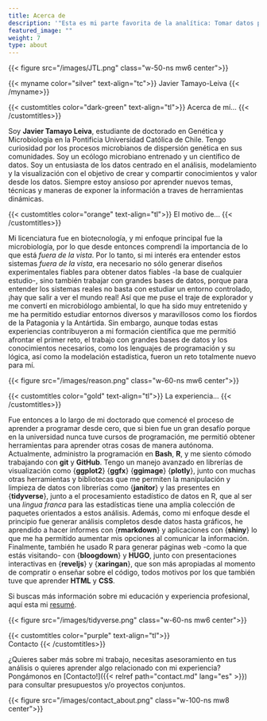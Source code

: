 ```yaml
---
title: Acerca de
description: '"Esta es mi parte favorita de la analítica: Tomar datos planos y aburridos y darles vida a través de la visualización." -John Tukey'
featured_image: ""
weight: 7
type: about
---
```


{{< figure src="/images/JTL.png" class="w-50-ns mw6 center">}}

{{< myname color="silver" text-align="tc">}}
Javier Tamayo-Leiva
{{< /myname>}}

{{< customtitles color="dark-green" text-align="tl">}}
Acerca de mí...
{{< /customtitles>}}

Soy **Javier Tamayo Leiva**, estudiante de doctorado en Genética y Microbiología en la Pontificia Universidad Católica de Chile. Tengo curiosidad por los procesos microbianos de dispersión genética en sus comunidades. Soy un ecólogo microbiano entrenado y un científico de datos. Soy un entusiasta de los datos centrado en el análisis, modelamiento y la visualización con el objetivo de  crear y compartir conocimientos y valor desde los datos. Siempre estoy ansioso por aprender nuevos temas, técnicas y maneras de exponer la información a traves de herramientas dinámicas.

{{< customtitles color="orange" text-align="tl">}}
El motivo de...
{{< /customtitles>}}

Mi licenciatura fue en biotecnología, y mi enfoque principal fue la microbiología, por lo que desde entonces comprendí la importancia de lo que está *fuera de la vista*. Por lo tanto, si mi interés era entender estos sistemas *fuera de la vista*, era necesario no sólo generar diseños experimentales fiables para obtener datos fiables -la base de cualquier estudio-, sino también trabajar con grandes bases de datos, porque para entender los sistemas reales no basta con estudiar un entorno controlado, ¡hay que salir a ver el mundo real! Así que me puse el traje de explorador y me convertí en microbiólogo ambiental, lo que ha sido muy entretenido y me ha permitido estudiar entornos diversos y maravillosos como los fiordos de la Patagonia y la Antártida. Sin embargo, aunque todas estas experiencias contribuyeron a mi formación científica que me permitió afrontar el primer reto, el trabajo con grandes bases de datos y los conocimientos necesarios, como los lenguajes de programación y su lógica, así como la modelación estadística, fueron un reto totalmente nuevo para mí.

{{< figure src="/images/reason.png" class="w-60-ns mw6 center">}}

{{< customtitles color="gold" text-align="tl">}}
La experiencia...
{{< /customtitles>}}

Fue entonces a lo largo de mi doctorado que comencé el proceso de aprender a programar desde cero, que si bien fue un gran desafío porque en la universidad nunca tuve cursos de programación, me permitió obtener herramientas para aprender otras cosas de manera autónoma. Actualmente, administro la programación en **Bash**, **R**, y me siento cómodo trabajando con **git** y **GitHub**. Tengo un manejo avanzado en librerías de visualización como {**ggplot2**} {**ggfx**} {**ggimage**} {**plotly**}, junto con muchas otras herramientas y bibliotecas que me permiten la manipulación y limpieza de datos con librerías como {**janitor**} y las presentes en {**tidyverse**}, junto a el procesamiento estadístico de datos en R, que al ser una *lingua franca* para las estadísticas tiene una amplia colección de paquetes orientados a estos análisis. Además, como mi enfoque desde el principio fue generar análisis completos desde datos hasta gráficos, he aprendido a hacer informes con {**rmarkdown**} y aplicaciones con {**shiny**} lo que me ha permitido aumentar mis opciones al comunicar la información. Finalmente, también he usado R para generar páginas web -como la que estás visitando- con {**bloogdown**} y **HUGO**, junto con presentaciones interactivas en {**reveljs**} y {**xaringan**}, que son más apropiadas al momento de compratir o enseñar sobre el código, todos motivos por los que también tuve que aprender **HTML** y **CSS**.

Si buscas más información sobre mi educación y experiencia profesional, aquí esta mi [resumé](https://tamayoleivaj.com/resume/resume.html).

{{< figure src="/images/tidyverse.png" class="w-60-ns mw6 center">}}

{{< customtitles color="purple" text-align="tl">}}   
Contacto
{{< /customtitles>}}

¿Quieres saber más sobre mi trabajo, necesitas asesoramiento en tus análisis o quieres aprender algo relacionado con mi experiencia? Pongámonos en [Contacto!]({{< relref path="contact.md" lang="es" >}}) para consultar presupuestos y/o proyectos conjuntos. 

{{< figure src="/images/contact_about.png" class="w-100-ns mw8 center">}}
